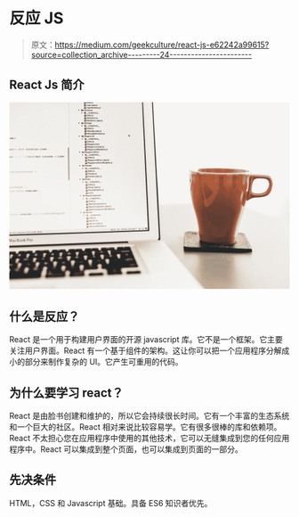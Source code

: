 # 反应 JS

> 原文：<https://medium.com/geekculture/react-js-e62242a99615?source=collection_archive---------24----------------------->

## React Js 简介

![](img/824a9b938bca9b124942f70ea6a2702f.png)

## 什么是反应？

React 是一个用于构建用户界面的开源 javascript 库。它不是一个框架。它主要关注用户界面。React 有一个基于组件的架构。这让你可以把一个应用程序分解成小的部分来制作复杂的 UI。它产生可重用的代码。

## 为什么要学习 react？

React 是由脸书创建和维护的，所以它会持续很长时间。它有一个丰富的生态系统和一个巨大的社区。React 相对来说比较容易学。它有很多很棒的库和依赖项。
React 不太担心您在应用程序中使用的其他技术，它可以无缝集成到您的任何应用程序中。React 可以集成到整个页面，也可以集成到页面的一部分。

## 先决条件

HTML，CSS 和 Javascript 基础。具备 ES6 知识者优先。